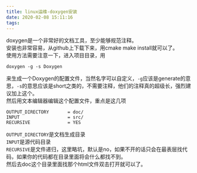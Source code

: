 ```yaml
---
title: linux运维-doxygen安装
date: 2020-02-08 15:11:16
tags:
---
```

doxygen是一个非常好的文档工具，至少能够规范注释。  
安装也非常容易，从github上下载下来，用cmake make install就可以了。  
使用方法需要注意一下，进入项目目录，用

    
    
    doxygen -g -s Doxygen
    

来生成一个Doxygen的配置文件，当然名字可以自定义，`-g`应该是generate的意思，`-s`的意思应该是short之类的，不需要注释，他们的注释真的超级长，强烈建议加上这个。  
然后用文本编辑器编辑这个配置文件，重点是这几项

    
    
    OUTPUT_DIRECTORY       = doc/
    INPUT                  = src/
    RECURSIVE              = YES
    

`OUTPUT_DIRECTORY`是文档生成目录  
`INPUT`是源代码目录  
`RECURSIVE`是文件递归，这里略坑，默认是no，如果不开的话只会在最表层找代码，如果你的代码都在目录里面将会什么都找不到。  
然后去doc这个目录里面找那个html文件双击打开就可以了。

